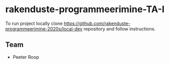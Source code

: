 # rakenduste-programmeerimine-TA-I

To run project locally clone https://github.com/rakenduste-programmeerimine-2020s/local-dev repository and follow instructions.

## Team
- Peeter Roop
